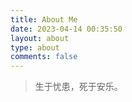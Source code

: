 ```yaml
---
title: About Me
date: 2023-04-14 00:35:50
layout: about
type: about
comments: false
---
```






> 生于忧患，死于安乐。

